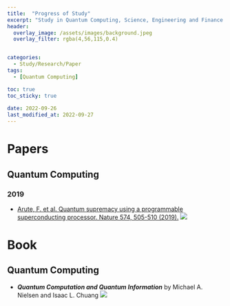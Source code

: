 ```yaml
---
title:  "Progress of Study"
excerpt: "Study in Quantum Computing, Science, Engineering and Finance. List of papers and books studied with my blog. This self-development project started from 1th Oct 2022. Progress will be updated periodically."
header:
  overlay_image: /assets/images/background.jpeg
  overlay_filter: rgba(4,56,115,0.4)


categories:
  - Study/Research/Paper
tags:
  - [Quantum Computing]

toc: true
toc_sticky: true
 
date: 2022-09-26
last_modified_at: 2022-09-27
---
```


# Papers
## Quantum Computing
### 2019
- [Arute, F. et al. Quantum supremacy using a programmable superconducting processor. Nature 574, 505-510 (2019).](https://www.nature.com/articles/s41586-019-1666-5)  <img src="https://img.shields.io/badge/-In%20Progress-yellow"/>

# Book
## Quantum Computing
- ***Quantum Computation and Quantum Information*** by Michael A. Nielsen and Isaac L. Chuang  <img src="https://img.shields.io/badge/-In%20Progress-yellow"/>
